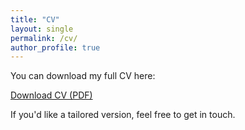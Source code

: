 ```yaml
---
title: "CV"
layout: single
permalink: /cv/
author_profile: true
---
```


You can download my full CV here:

[Download CV (PDF)](/assets/kedma_hamelberg_cv_may2025_general.pdf)

If you'd like a tailored version, feel free to get in touch.
